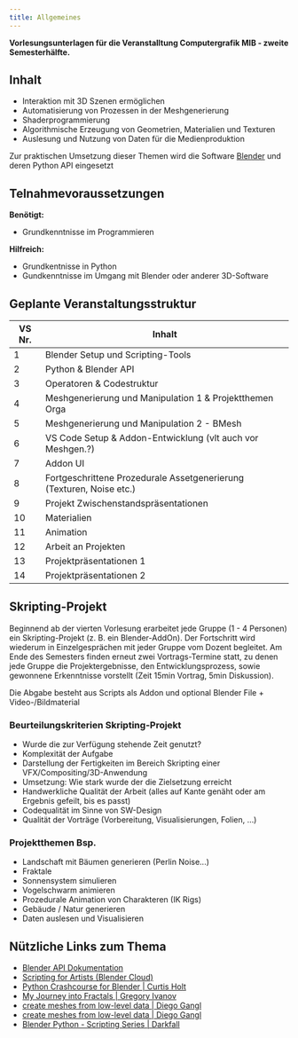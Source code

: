 ```yaml
---
title: Allgemeines
---
```


**Vorlesungsunterlagen für die Veranstalltung Computergrafik MIB - zweite Semesterhälfte.**

## Inhalt

- Interaktion mit 3D Szenen ermöglichen
- Automatisierung von Prozessen in der Meshgenerierung
- Shaderprogrammierung
- Algorithmische Erzeugung von Geometrien, Materialien und Texturen
- Auslesung und Nutzung von Daten für die Medienproduktion

Zur praktischen Umsetzung dieser Themen wird die Software [Blender](https://www.blender.org/) und deren Python API eingesetzt

## Telnahmevoraussetzungen

**Benötigt:**
- Grundkenntnisse im Programmieren

**Hilfreich:**
- Grundkentnisse in Python 
- Gundkenntnisse im Umgang mit Blender oder anderer 3D-Software



## Geplante Veranstaltungsstruktur
| VS Nr. | Inhalt |
|---------|------------------------------------------|
| 1 | Blender Setup und Scripting-Tools |
| 2 | Python & Blender API |
| 3 | Operatoren & Codestruktur |
| 4 | Meshgenerierung und Manipulation 1 & Projektthemen Orga |
| 5 | Meshgenerierung und Manipulation 2 - BMesh |
| 6 | VS Code Setup & Addon-Entwicklung (vlt auch vor Meshgen.?) |
| 7 | Addon UI |
| 8 | Fortgeschrittene Prozedurale Assetgenerierung (Texturen, Noise etc.) |
| 9 | Projekt Zwischenstandspräsentationen |
| 10| Materialien |
| 11| Animation |
| 12| Arbeit an Projekten |
| 13| Projektpräsentationen 1 |
| 14| Projektpräsentationen 2 |

## Skripting-Projekt

Beginnend ab der vierten Vorlesung erarbeitet jede Gruppe (1 - 4 Personen) ein Skripting-Projekt (z. B. ein Blender-AddOn). Der Fortschritt wird wiederum in Einzelgesprächen mit jeder Gruppe vom Dozent begleitet. Am Ende des Semesters finden erneut zwei Vortrags-Termine statt, zu denen jede Gruppe die Projektergebnisse, den Entwicklungsprozess, sowie gewonnene Erkenntnisse vorstellt (Zeit 15min Vortrag, 5min Diskussion).

Die Abgabe besteht aus Scripts als Addon und optional Blender File + Video-/Bildmaterial


### Beurteilungskriterien Skripting-Projekt

- Wurde die zur Verfügung stehende Zeit genutzt?
- Komplexität der Aufgabe
- Darstellung der Fertigkeiten im Bereich Skripting einer VFX/Compositing/3D-Anwendung
- Umsetzung: Wie stark wurde der die Zielsetzung erreicht
- Handwerkliche Qualität der Arbeit (alles auf Kante genäht oder am Ergebnis gefeilt, bis es passt)
- Codequalität im Sinne von SW-Design
- Qualität der Vorträge (Vorbereitung, Visualisierungen, Folien, …)

### Projektthemen Bsp.
- Landschaft mit Bäumen generieren (Perlin Noise...)
- Fraktale
- Sonnensystem simulieren
- Vogelschwarm animieren
- Prozedurale Animation von Charakteren (IK Rigs)
- Gebäude / Natur generieren
- Daten auslesen und Visualisieren

## Nützliche Links zum Thema

- [Blender API Dokumentation](https://docs.blender.org/api/current/index.html)
- [Scripting for Artists (Blender Cloud)](https://cloud.blender.org/p/scripting-for-artists/)
- [Python Crashcourse for Blender | Curtis Holt](https://www.youtube.com/watch?v=XqX5wh4YeRw)
- [My Journey into Fractals | Gregory Ivanov](https://medium.com/@bananaft/my-journey-into-fractals-d25ebc6c4dc2)
- [create meshes from low-level data | Diego Gangl](http://sinestesia.co/blog/tutorials/python-2d-grid/)
- [create meshes from low-level data | Diego Gangl](http://sinestesia.co/blog/tutorials/python-2d-grid/)
- [Blender Python - Scripting Series | Darkfall](https://www.youtube.com/playlist?list=PLFtLHTf5bnym_wk4DcYIMq1DkjqB7kDb-)

